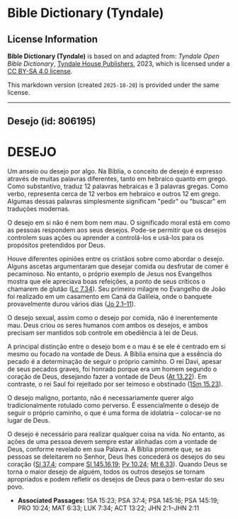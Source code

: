 # Bible Dictionary (Tyndale)

## License Information

**Bible Dictionary (Tyndale)** is based on and adapted from: _Tyndale Open Bible Dictionary_, [Tyndale House Publishers](https://tyndaleopenresources.com/), 2023, which is licensed under a [CC BY-SA 4.0 license](https://creativecommons.org/licenses/by-sa/4.0/legalcode.en).

This markdown version (created `2025-10-20`) is provided under the same license.



--------------------------------

## Desejo (id: 806195)

DESEJO
======

Um anseio ou desejo por algo. Na Bíblia, o conceito de desejo é expresso através de muitas palavras diferentes, tanto em hebraico quanto em grego. Como substantivo, traduz 12 palavras hebraicas e 3 palavras gregas. Como verbo, representa cerca de 12 verbos em hebraico e outros 12 em grego. Algumas dessas palavras simplesmente significam "pedir" ou "buscar" em traduções modernas.

O desejo em si não é nem bom nem mau. O significado moral está em como as pessoas respondem aos seus desejos. Pode\-se permitir que os desejos controlem suas ações ou aprender a controlá\-los e usá\-los para os propósitos pretendidos por Deus.

Houve diferentes opiniões entre os cristãos sobre como abordar o desejo. Alguns ascetas argumentaram que desejar comida ou desfrutar de comer é pecaminoso. No entanto, o próprio exemplo de Jesus nos Evangelhos mostra que ele apreciava boas refeições, a ponto de seus críticos o chamarem de glutão ([Lc 7\.34](https://ref.ly/Luke7:34)). Seu primeiro milagre no Evangelho de João foi realizado em um casamento em Caná da Galileia, onde o banquete provavelmente durou vários dias ([Jo 2\.1–11](https://ref.ly/John2:1-John2:11)).

O desejo sexual, assim como o desejo por comida, não é inerentemente mau. Deus criou os seres humanos com ambos os desejos, e ambos precisam ser mantidos sob controle em obediência à lei de Deus.

A principal distinção entre o desejo bom e o mau é se ele é centrado em si mesmo ou focado na vontade de Deus. A Bíblia ensina que a essência do pecado é a determinação de seguir o próprio caminho. O rei Davi, apesar de seus pecados graves, foi honrado porque era um homem segundo o coração de Deus, desejando fazer a vontade de Deus ([At 13\.22](https://ref.ly/Acts13:22)). Em contraste, o rei Saul foi rejeitado por ser teimoso e obstinado ([1Sm 15\.23](https://ref.ly/1Sam15:23)).

O desejo maligno, portanto, não é necessariamente querer algo tradicionalmente rotulado como perverso. É essencialmente o desejo de seguir o próprio caminho, o que é uma forma de idolatria – colocar\-se no lugar de Deus.

O desejo é necessário para realizar qualquer coisa na vida. No entanto, as ações de uma pessoa devem sempre estar alinhadas com a vontade de Deus, conforme revelado em sua Palavra. A Bíblia promete que, se as pessoas se deleitarem no Senhor, Deus lhes concederá os desejos do seu coração ([Sl 37\.4](https://ref.ly/Ps37:4); compare [Sl 145\.16,19](https://ref.ly/Ps145:16); [Pv 10\.24](https://ref.ly/Prov10:24); [Mt 6\.33](https://ref.ly/Matt6:33)). Quando Deus se torna o maior desejo de alguém, todos os outros desejos se tornam apropriados e podem refletir os desejos de Deus para o bem\-estar do seu povo.

* **Associated Passages:** 1SA 15:23; PSA 37:4; PSA 145:16; PSA 145:19; PRO 10:24; MAT 6:33; LUK 7:34; ACT 13:22; JHN 2:1–JHN 2:11

